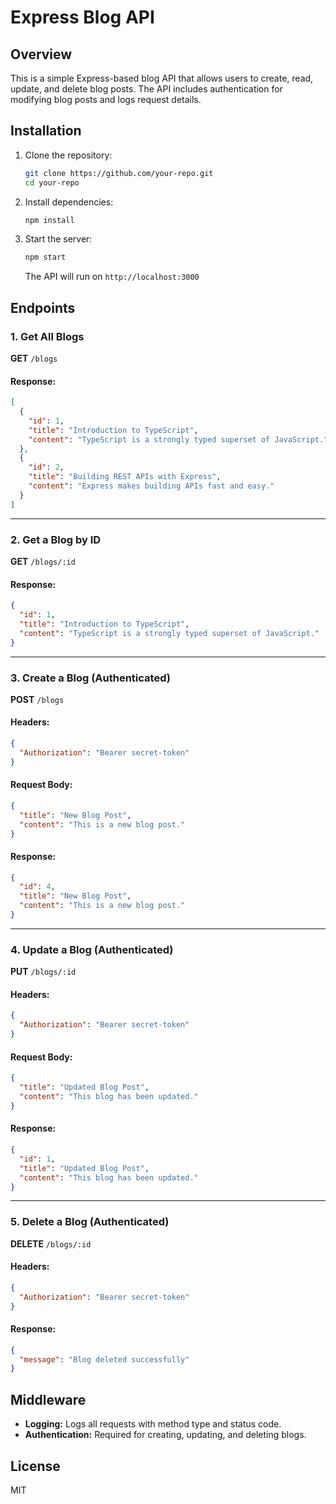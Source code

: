 # Express Blog API

## Overview
This is a simple Express-based blog API that allows users to create, read, update, and delete blog posts. The API includes authentication for modifying blog posts and logs request details.

## Installation
1. Clone the repository:
   ```sh
   git clone https://github.com/your-repo.git
   cd your-repo
   ```
2. Install dependencies:
   ```sh
   npm install
   ```
3. Start the server:
   ```sh
   npm start
   ```
   The API will run on `http://localhost:3000`

## Endpoints

### 1. Get All Blogs
**GET** `/blogs`

#### Response:
```json
[
  {
    "id": 1,
    "title": "Introduction to TypeScript",
    "content": "TypeScript is a strongly typed superset of JavaScript."
  },
  {
    "id": 2,
    "title": "Building REST APIs with Express",
    "content": "Express makes building APIs fast and easy."
  }
]
```

---

### 2. Get a Blog by ID
**GET** `/blogs/:id`

#### Response:
```json
{
  "id": 1,
  "title": "Introduction to TypeScript",
  "content": "TypeScript is a strongly typed superset of JavaScript."
}
```

---

### 3. Create a Blog (Authenticated)
**POST** `/blogs`

#### Headers:
```json
{
  "Authorization": "Bearer secret-token"
}
```

#### Request Body:
```json
{
  "title": "New Blog Post",
  "content": "This is a new blog post."
}
```

#### Response:
```json
{
  "id": 4,
  "title": "New Blog Post",
  "content": "This is a new blog post."
}
```

---

### 4. Update a Blog (Authenticated)
**PUT** `/blogs/:id`

#### Headers:
```json
{
  "Authorization": "Bearer secret-token"
}
```

#### Request Body:
```json
{
  "title": "Updated Blog Post",
  "content": "This blog has been updated."
}
```

#### Response:
```json
{
  "id": 1,
  "title": "Updated Blog Post",
  "content": "This blog has been updated."
}
```

---

### 5. Delete a Blog (Authenticated)
**DELETE** `/blogs/:id`

#### Headers:
```json
{
  "Authorization": "Bearer secret-token"
}
```

#### Response:
```json
{
  "message": "Blog deleted successfully"
}
```

## Middleware
- **Logging:** Logs all requests with method type and status code.
- **Authentication:** Required for creating, updating, and deleting blogs.

## License
MIT


